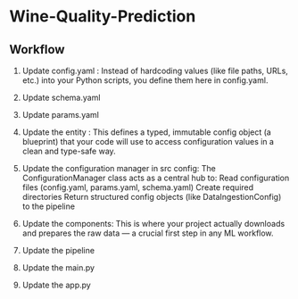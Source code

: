 # Wine-Quality-Prediction

## Workflow
1. Update config.yaml : Instead of hardcoding values (like file paths, URLs, etc.) into your Python scripts, you define them here in config.yaml.

2. Update schema.yaml

3. Update params.yaml

4. Update the entity : This defines a typed, immutable config object (a blueprint) that your code will use to access configuration values in a clean and type-safe way.

5. Update the configuration manager in src config: The ConfigurationManager class acts as a central hub to:
Read configuration files (config.yaml, params.yaml, schema.yaml)
Create required directories
Return structured config objects (like DataIngestionConfig) to the pipeline

6. Update the components:  This is where your project actually downloads and prepares the raw data — a crucial first step in any ML workflow.
7. Update the pipeline
8. Update the main.py
9. Update the app.py